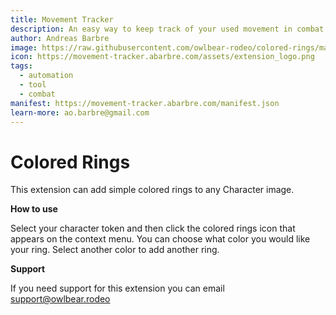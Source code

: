 ```yaml
---
title: Movement Tracker
description: An easy way to keep track of your used movement in combat. Both as a Player, and as a GM controlling NPC's and Enemies
author: Andreas Barbre
image: https://raw.githubusercontent.com/owlbear-rodeo/colored-rings/main/docs/header.jpg
icon: https://movement-tracker.abarbre.com/assets/extension_logo.png
tags:
  - automation
  - tool
  - combat
manifest: https://movement-tracker.abarbre.com/manifest.json
learn-more: ao.barbre@gmail.com
---
```


# Colored Rings

This extension can add simple colored rings to any Character image.

**How to use**

Select your character token and then click the colored rings icon that appears on the context menu. You can choose what color you would like your ring. Select another color to add another ring.

**Support**

If you need support for this extension you can email <support@owlbear.rodeo>